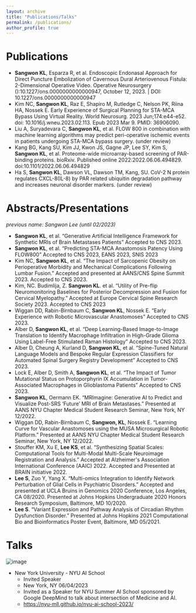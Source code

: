 ```yaml
---
layout: archive
title: "Publications/Talks"
permalink: /publications/
author_profile: true
---
```


Publications
======
- **Sangwon KL**, Esparza R, et al. Endoscopic Endonasal Approach for Direct Puncture Embolization of Cavernous Dural Arteriovenous Fistula: 2-Dimensional Operative Video. Operative Neurosurgery ():10.1227/ons.0000000000000947, October 12, 2023. | DOI: 10.1227/ons.0000000000000947 
- Kim NC, **Sangwon KL**, Raz E, Shapiro M, Rutledge C, Nelson PK, Riina HA, Nossek E. Early Experience of Surgical Planning for STA-MCA Bypass Using Virtual Reality. World Neurosurg. 2023 Jun;174:e44-e52. doi: 10.1016/j.wneu.2023.02.113. Epub 2023 Mar 9. PMID: 36906090.
- Liu A, Suryadevara C, **Sangwon KL**, et al. FLOW 800 in combination with machine learning algorithms may predict peri-operative ischemic events in patients undergoing STA-MCA bypass surgery. (under review)
- Kang BG, Kang SU, Kim JJ, Kwon JS, Gagne JP, Lee SY, Kim S, **Sangwon KL**, et al. Proteome-wide microarray-based screening of PAR-binding proteins. bioRxiv. Published online 2022:2022.06.06.494829. doi:10.1101/2022.06.06.494829 
- Ha S, **Sangwon KL**, Dawson VL, Dawson TM, Kang, SU. CoV-2 N protein regulates CXCL-8(IL-8) by PAR related ubiquitin degradation pathway and increases neuronal disorder markers. (under review) 

Abstracts/Presentations
======
*previous name: Sangwon Lee (until 02/2023)*
- **Sangwon KL**, et al. “Generative Artificial Intelligence Framework for Synthetic MRIs of Brain Metastases Patients” Accepted to CNS 2023.
- **Sangwon KL**, et al. “Predicting STA-MCA Anastomosis Patency Using FLOW800” Accepted to CNS 2023, EANS 2023, SNIS 2023 
- Kim NC, **Sangwon KL**, et al. “The Impact of Sarcopenic Obesity on Perioperative Morbidity and Mechanical Complications Following Lumbar Fusion.” Accepted and presented at AANS/CNS Spine Summit 2023. Accepted to CNS 2023. 
- Kim, NC. Budimlija, Z. **Sangwon KL**. et al. “Utility of Pre-flip Neuromonitoring Baselines for Posterior Decompression and Fusion for Cervical Myelopathy.” Accepted at Europe Cervical Spine Research Society 2023. Accepted to CNS 2023
- Wiggan DD, Rabin-Birnbaum C, **Sangwon KL**, Nossek E. “Early Experience with Robotic Microvascular Anastomoses” Accepted to CNS 2023.
- Alber D, **Sangwon KL**, et al. “Deep Learning-Based Image-to-Image Translation to Identify Macrophage Infiltration in High-Grade Glioma Using Label-Free Stimulated Raman Histology” Accepted to CNS 2023.
- Alber D, Cheung A, Kurland D, **Sangwon KL**, et al. “Spine-Tuned Natural Language Models and Bespoke Regular Expression Classifiers for Automated Spinal Surgery Registry Development” Accepted to CNS 2023.
- Lock E, Alber D, Smith A, **Sangwon KL**, et al. “The Impact of Tumor Mutational Status on Protoporphyrin IX Accumulation in Tumor-Associated Macrophages in Glioblastoma Patients” Accepted to CNS 2023.
- **Sangwon KL**, Oermann EK. “MRImagine: Generative AI to Predict and Visualize Post-SRS ‘Future’ MRI of Brain Metastases.” Presented at AANS NYU Chapter Medical Student Research Seminar, New York, NY 12/2022.   
- Wiggan DD, Rabin-Birnbaum C, **Sangwon, KL**, Nossek E. “Learning Curve for Vascular Anastomoses using the MUSA Microsurgical Robotic Platform.” Presented at AANS NYU Chapter Medical Student Research Seminar, New York, NY 12/2022.   
- Stouffer KM, Xu E, **Lee KS**, et al. “Synthesizing Spatial Scales: Computational Tools for Multi-Modal Multi-Scale Neuroimage Registration and Analysis.” Accepted at Alzheimer's Association International Conference (AAIC) 2022. Accepted and Presented at BRAIN initiative 2022.   
- **Lee S**, Zuo Y, Yang X. “Multi-omics Integration to Identify Network Perturbation of Glial Cells in Psychiatric Disorders.” Accepted and presented at UCLA Bruins in Genomics 2020 Conference, Los Angeles, CA 08/2020. Presented at Johns Hopkins Undergraduate 2020 Honors Research Symposium, Baltimore, MD 10/2020.  
- **Lee S**. “Variant Expression and Pathway Analysis of Circadian Rhythm Dysfunction Disorder.” Presented at Johns Hopkins 2021 Computational Bio and Bioinformatics Poster Event, Baltimore, MD 05/2021.   
  
Talks
======
![image](/images/FullSizeRender-1.GIF)
- New York University - NYU AI School
  - Invited Speaker	
  - New York, NY 06/04/2023
  - Invited as a Speaker for NYU Summer AI School sponsored by Google DeepMind to talk about intersection of Medicine and AI.
  - https://nyu-mll.github.io/nyu-ai-school-2023/


